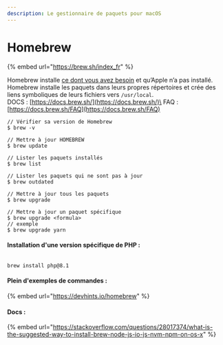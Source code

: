 ```yaml
---
description: Le gestionnaire de paquets pour macOS
---
```


# Homebrew

{% embed url="https://brew.sh/index_fr" %}

Homebrew installe [ce dont vous avez besoin](https://formulae.brew.sh/formula/) et qu’Apple n’a pas installé.\
Homebrew installe les paquets dans leurs propres répertoires et crée des liens symboliques de leurs fichiers vers `/usr/local`.\
DOCS : [https://docs.brew.sh/](https://docs.brew.sh/)\
FAQ :  [https://docs.brew.sh/FAQ](https://docs.brew.sh/FAQ)

```
// Vérifier sa version de Homebrew
$ brew -v

// Mettre à jour HOMEBREW
$ brew update

// Lister les paquets installés
$ brew list

// Lister les paquets qui ne sont pas à jour
$ brew outdated

// Mettre à jour tous les paquets
$ brew upgrade

// Mettre à jour un paquet spécifique
$ brew upgrade <formula>
// exemple
$ brew upgrade yarn
```

#### Installation d'une version spécifique de PHP :

```

brew install php@8.1

```

#### Plein d'exemples de commandes :

{% embed url="https://devhints.io/homebrew" %}

#### Docs :

{% embed url="https://stackoverflow.com/questions/28017374/what-is-the-suggested-way-to-install-brew-node-js-io-js-nvm-npm-on-os-x" %}

